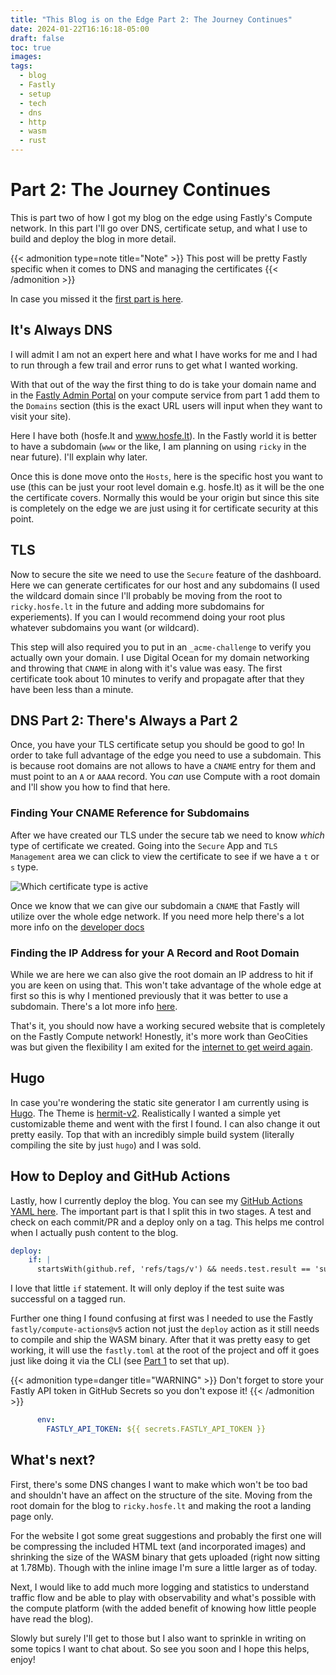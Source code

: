 ```yaml
---
title: "This Blog is on the Edge Part 2: The Journey Continues"
date: 2024-01-22T16:16:18-05:00
draft: false
toc: true
images:
tags: 
  - blog
  - Fastly
  - setup
  - tech
  - dns
  - http
  - wasm
  - rust
---
```


# Part 2: The Journey Continues

This is part two of how I got my blog on the edge using Fastly's Compute network. In this part I'll go over DNS, certificate setup, and what I use to build and deploy the blog in more detail.

{{< admonition type=note title="Note" >}}
This post will be pretty Fastly specific when it comes to DNS and managing the certificates
{{< /admonition >}}

In case you missed it the [first part is here](https://hosfe.lt/posts/edge/). 

## It's Always DNS

I will admit I am not an expert here and what I have works for me and I had to run through a few trail and error runs to get what I wanted working.

With that out of the way the first thing to do is take your domain name and in the [Fastly Admin Portal](https://manage.fastly.com) on your compute service from part 1 add them to the  `Domains` section (this is the exact URL users will input when they want to visit your site).

Here I have both (hosfe.lt and www.hosfe.lt). In the Fastly world it is better to have a subdomain (`www` or the like, I am planning on using `ricky` in the near future). I'll explain why later.

Once this is done move onto the `Hosts`, here is the specific host you want to use (this can be just your root level domain e.g. hosfe.lt) as it will be the one the certificate covers. Normally this would be your origin but since this site is completely on the edge we are just using it for certificate security at this point. 

## TLS

Now to secure the site we need to use the `Secure` feature of the dashboard. Here we can generate certificates for our host and any subdomains (I used the wildcard domain since I'll probably be moving from the root to `ricky.hosfe.lt` in the future and adding more subdomains for experiements). If you can I would recommend doing your root plus whatever subdomains you want (or wildcard).

This step will also required you to put in an `_acme-challenge` to verify you actually own your domain. I use Digital Ocean for my domain networking and throwing that `CNAME` in along with it's value was easy. The first certificate took about 10 minutes to verify and propagate after that they have been less than a minute. 

## DNS Part 2: There's Always a Part 2 

Once, you have your TLS certificate setup you should be good to go! In order to take full advantage of the edge you need to use a subdomain. This is because root domains are not allows to have a `CNAME` entry for them and must point to an `A` or `AAAA` record. You _can_ use Compute with a root domain and I'll show you how to find that here.

### Finding Your CNAME Reference for Subdomains

After we have created our TLS under the secure tab we need to know _which_ type of certificate we created. Going into the `Secure` App and `TLS Management` area we can click to view the certificate to see if we have a `t` or `s` type. 

![Which certificate type is active](/images/edge-post-2_certificate.png) 

Once we know that we can give our subdomain a `CNAME` that Fastly will utilize over the whole edge network. If you need more help there's a lot more info on the [developer docs](https://docs.fastly.com/en/guides/working-with-cname-records-and-your-dns-provider#tls-enabled-hostnames)

### Finding the IP Address for your A Record and Root Domain

While we are here we can also give the root domain an IP address to hit if you are keen on using that. This won't take advantage of the whole edge at first so this is why I mentioned previously that it was better to use a subdomain. There's a lot more info [here](https://docs.fastly.com/en/guides/using-fastly-with-apex-domains#when-you-have-tls-configured).

That's it, you should now have a working secured website that is completely on the Fastly Compute network! Honestly, it's more work than GeoCities was but given the flexibility I am exited for the [internet to get weird again](https://www.rollingstone.com/culture/culture-commentary/internet-future-about-to-get-weird-1234938403/).

## Hugo 

In case you're wondering the static site generator I am currently using is [Hugo](https://gohugo.io). The Theme is [hermit-v2](https://themes.gohugo.io/themes/hermit-v2/). Realistically I wanted a simple yet customizable theme and went with the first I found. I can also change it out pretty easily. Top that with an incredibly simple build system (literally compiling the site by just `hugo`) and I was sold.


## How to Deploy and GitHub Actions

Lastly, how I currently deploy the blog. You can see my [GitHub Actions YAML here](https://github.com/deg4uss3r/hosfe.lt/blob/main/.github/workflows/test.yml). The important part is that I split this in two stages. A test and check on each commit/PR and a deploy only on a tag. This helps me control when I actually push content to the blog. 

```yaml
deploy:
    if: |
      startsWith(github.ref, 'refs/tags/v') && needs.test.result == 'success'
```

I love that little `if` statement. It will only deploy if the test suite was successful on a tagged run. 

Further one thing I found confusing at first was I needed to use the Fastly `fastly/compute-actions@v5` action not just the `deploy` action as it still needs to compile and ship the WASM binary. After that it was pretty easy to get working, it will use the `fastly.toml` at the root of the project and off it goes just like doing it via the CLI (see [Part 1](https://hosfe.lt/posts/edge/) to set that up).

{{< admonition type=danger title="WARNING" >}}
Don't forget to store your Fastly API token in GitHub Secrets so you don't expose it!
{{< /admonition >}}

```yaml
      env:
        FASTLY_API_TOKEN: ${{ secrets.FASTLY_API_TOKEN }}
```

## What's next?

First, there's some DNS changes I want to make which won't be too bad and shouldn't have an affect on the structure of the site. Moving from the root domain for the blog to `ricky.hosfe.lt` and making the root a landing page only. 

For the website I got some great suggestions and probably the first one will be compressing the included HTML text (and incorporated images) and shrinking the size of the WASM binary that gets uploaded (right now sitting at 1.78Mb). Though with the inline image I'm sure a little larger as of today.

Next, I would like to add much more logging and statistics to understand traffic flow and be able to play with observability and what's possible with the compute platform (with the added benefit of knowing how little people have read the blog).

 Slowly but surely I'll get to those but I also want to sprinkle in writing on some topics I want to chat about. So see you soon and I hope this helps, enjoy!
